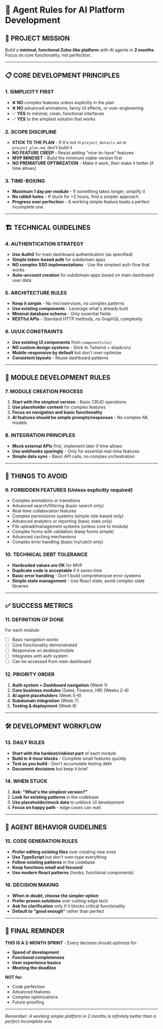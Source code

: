 # 🤖 Agent Rules for AI Platform Development

## 🎯 PROJECT MISSION
Build a **minimal, functional Zoho-like platform** with AI agents in **2 months**. Focus on core functionality, not perfection.

---

## 📋 CORE DEVELOPMENT PRINCIPLES

### 1. **SIMPLICITY FIRST**
- ❌ **NO** complex features unless explicitly in the plan
- ❌ **NO** advanced animations, fancy UI effects, or over-engineering
- ✅ **YES** to minimal, clean, functional interfaces
- ✅ **YES** to the simplest solution that works

### 2. **SCOPE DISCIPLINE**
- **STICK TO THE PLAN** - If it's not in `project_details.md` or `project_plan.md`, don't build it
- **NO FEATURE CREEP** - Resist adding "nice-to-have" features
- **MVP MINDSET** - Build the minimum viable version first
- **NO PREMATURE OPTIMIZATION** - Make it work, then make it better (if time allows)

### 3. **TIME-BOXING**
- **Maximum 1 day per module** - If something takes longer, simplify it
- **No rabbit holes** - If stuck for >2 hours, find a simpler approach
- **Progress over perfection** - A working simple feature beats a perfect incomplete one

---

## 🏗️ TECHNICAL GUIDELINES

### 4. **AUTHENTICATION STRATEGY**
- **Use Auth0** for main dashboard authentication (as specified)
- **Simple token-based auth** for subdomain apps
- **NO complex SSO implementations** - Use the simplest auth flow that works
- **Auto-account creation** for subdomain apps based on main dashboard user data

### 5. **ARCHITECTURE RULES**
- **Keep it simple** - No microservices, no complex patterns
- **Use existing components** - Leverage what's already built
- **Minimal database schema** - Only essential fields
- **RESTful APIs** - Standard HTTP methods, no GraphQL complexity

### 6. **UI/UX CONSTRAINTS**
- **Use existing UI components** from `components/ui/`
- **NO custom design systems** - Stick to Tailwind + shadcn/ui
- **Mobile-responsive by default** but don't over-optimize
- **Consistent layouts** - Reuse dashboard patterns

---

## 📱 MODULE DEVELOPMENT RULES

### 7. **MODULE CREATION PROCESS**
1. **Start with the simplest version** - Basic CRUD operations
2. **Use placeholder content** for complex features
3. **Focus on navigation and basic functionality**
4. **AI features should be simple prompts/responses** - No complex ML models

### 8. **INTEGRATION PRINCIPLES**
- **Mock external APIs** first, implement later if time allows
- **Use webhooks sparingly** - Only for essential real-time features
- **Simple data sync** - Basic API calls, no complex orchestration

---

## 🚫 THINGS TO AVOID

### 9. **FORBIDDEN FEATURES** (Unless explicitly required)
- Complex animations or transitions
- Advanced search/filtering (basic search only)
- Real-time collaboration features
- Complex permissions systems (simple role-based only)
- Advanced analytics or reporting (basic stats only)
- File upload/management systems (unless core to module)
- Complex forms with validation (keep forms simple)
- Advanced caching mechanisms
- Complex error handling (basic try/catch only)

### 10. **TECHNICAL DEBT TOLERANCE**
- **Hardcoded values are OK** for MVP
- **Duplicate code is acceptable** if it saves time
- **Basic error handling** - Don't build comprehensive error systems
- **Simple state management** - Use React state, avoid complex state libraries

---

## ✅ SUCCESS METRICS

### 11. **DEFINITION OF DONE**
For each module:
- [ ] Basic navigation works
- [ ] Core functionality demonstrated
- [ ] Responsive on desktop/mobile
- [ ] Integrates with auth system
- [ ] Can be accessed from main dashboard

### 12. **PRIORITY ORDER**
1. **Auth system + Dashboard navigation** (Week 1)
2. **Core business modules** (Sales, Finance, HR) (Weeks 2-4)
3. **AI agent placeholders** (Week 5-6)
4. **Subdomain integration** (Week 7)
5. **Testing & deployment** (Week 8)

---

## 🛠️ DEVELOPMENT WORKFLOW

### 13. **DAILY RULES**
- **Start with the hardest/riskiest part** of each module
- **Build in 4-hour blocks** - Complete small features quickly
- **Test as you build** - Don't accumulate testing debt
- **Document decisions** but keep it brief

### 14. **WHEN STUCK**
1. **Ask: "What's the simplest version?"**
2. **Look for existing patterns** in the codebase
3. **Use placeholder/mock data** to unblock UI development
4. **Focus on happy path** - edge cases can wait

---

## 🎯 AGENT BEHAVIOR GUIDELINES

### 15. **CODE GENERATION RULES**
- **Prefer editing existing files** over creating new ones
- **Use TypeScript** but don't over-type everything
- **Follow existing patterns** in the codebase
- **Keep functions small and focused**
- **Use modern React patterns** (hooks, functional components)

### 16. **DECISION MAKING**
- **When in doubt, choose the simpler option**
- **Prefer proven solutions** over cutting-edge tech
- **Ask for clarification** only if it blocks critical functionality
- **Default to "good enough"** rather than perfect

---

## 🚀 FINAL REMINDER

**THIS IS A 2-MONTH SPRINT** - Every decision should optimize for:
- **Speed of development**
- **Functional completeness**
- **User experience basics**
- **Meeting the deadline**

**NOT for:**
- Code perfection
- Advanced features
- Complex optimizations
- Future-proofing

---

*Remember: A working simple platform in 2 months is infinitely better than a perfect incomplete one.*
